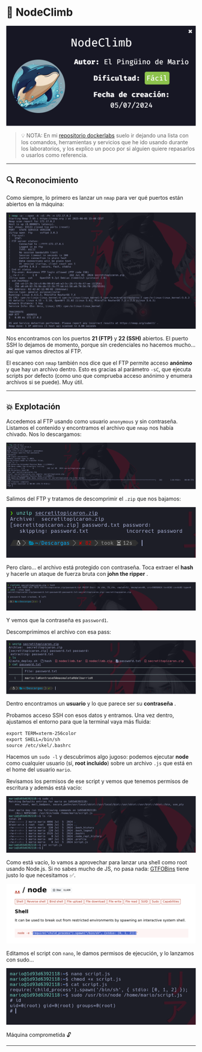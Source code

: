 # 🚀 NodeClimb
![IMAGEN_MAQUINA_PORTADA](./imagenes/portada.png)
> 💡 NOTA:  En mi [repositorio dockerlabs](https://github.com/damcorbor/dockerlabs/tree/main/comandos)  suelo ir dejando una lista con los comandos, herramientas y servicios que he ido usando durante los laboratorios, y los explico un poco por si alguien quiere repasarlos o usarlos como referencia.
---

## 🔍 Reconocimiento

Como siempre, lo primero es lanzar un `nmap` para ver qué puertos están abiertos en la máquina:

![Escaneo Nmap](./imagenes/nmap.png)

Nos encontramos con los puertos **21 (FTP)** y **22 (SSH)** abiertos. El puerto SSH lo dejamos de momento, porque sin credenciales no hacemos mucho... así que vamos directos al FTP.

El escaneo con `nmap` también nos dice que el FTP permite acceso **anónimo** y que hay un archivo dentro. Esto es gracias al parámetro `-sC`, que ejecuta scripts por defecto (como uno que comprueba acceso anónimo y enumera archivos si se puede). Muy útil.

---

## 💥 Explotación

Accedemos al FTP usando como usuario `anonymous` y sin contraseña. Listamos el contenido y encontramos el archivo que `nmap` nos había chivado. Nos lo descargamos:

![Acceso FTP](./imagenes/ftp.png)

Salimos del FTP y tratamos de descomprimir el `.zip` que nos bajamos:

![Archivo ZIP](./imagenes/zip.png)

Pero claro... el archivo está protegido con contraseña. Toca extraer el **hash** y hacerle un ataque de fuerza bruta con **john the ripper** .

![John the Ripper](./imagenes/jon.png)

Y vemos que la contraseña es `password1`.

Descomprimimos el archivo con esa pass:

![Descomprimido](./imagenes/descomprimido.png)

Dentro encontramos un **usuario** y lo que parece ser su **contraseña** .

Probamos acceso SSH con esos datos y entramos. Una vez dentro, ajustamos el entorno para que la terminal vaya más fluida:

```
export TERM=xterm-256color  
export SHELL=/bin/sh  
source /etc/skel/.bashrc  
```

Hacemos un `sudo -l` y descubrimos algo jugoso: podemos ejecutar **node** como cualquier usuario (sí, **root incluido**) sobre un archivo `.js` que está en el home del usuario `mario`. 

Revisamos los permisos de ese script y vemos que tenemos permisos de escritura y además está vacío:

![Permisos del script](./imagenes/permisos.png)

Como está vacío, lo vamos a aprovechar para lanzar una shell como root usando Node.js. Si no sabes mucho de JS, no pasa nada: [GTFOBins](https://gtfobins.github.io/gtfobins/node/) tiene justo lo que necesitamos ✅.

![GTFOBINS](./imagenes/gto.png)

Editamos el script con `nano`, le damos permisos de ejecución, y lo lanzamos con sudo...

![Ejecución root](./imagenes/root.png)

Máquina comprometida 🔓

---



